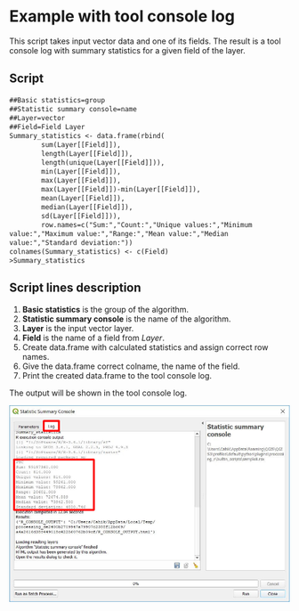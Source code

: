 # Example with tool console log

This script takes input vector data and one of its fields. The result is a tool console log with summary statistics for a given field of the layer.

## Script

```
##Basic statistics=group
##Statistic summary console=name
##Layer=vector
##Field=Field Layer
Summary_statistics <- data.frame(rbind(
        sum(Layer[[Field]]),
        length(Layer[[Field]]),
        length(unique(Layer[[Field]])),
        min(Layer[[Field]]),
        max(Layer[[Field]]),
        max(Layer[[Field]])-min(Layer[[Field]]),
        mean(Layer[[Field]]),
        median(Layer[[Field]]),
        sd(Layer[[Field]])),
        row.names=c("Sum:","Count:","Unique values:","Minimum value:","Maximum value:","Range:","Mean value:","Median value:","Standard deviation:"))
colnames(Summary_statistics) <- c(Field)
>Summary_statistics
```

## Script lines description

1. **Basic statistics** is the group of the algorithm.
2. **Statistic summary console** is the name of the algorithm.
3. **Layer** is the input vector layer.
4. **Field** is the name of a field from _Layer_.
5. Create data.frame with calculated statistics and assign correct row names.
6. Give the data.frame correct colname, the name of the field.
7. Print the created data.frame to the tool console log.

The output will be shown in the tool console log.

![](./images/console_output.jpg)
